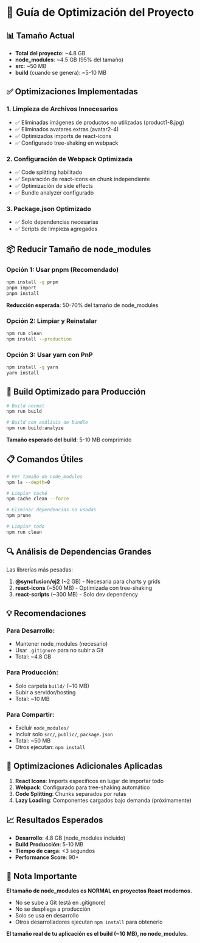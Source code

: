 # 🚀 Guía de Optimización del Proyecto

## 📊 Tamaño Actual
- **Total del proyecto**: ~4.8 GB
- **node_modules**: ~4.5 GB (95% del tamaño)
- **src**: ~50 MB
- **build** (cuando se genera): ~5-10 MB

## ✅ Optimizaciones Implementadas

### 1. **Limpieza de Archivos Innecesarios**
- ✅ Eliminadas imágenes de productos no utilizadas (product1-8.jpg)
- ✅ Eliminados avatares extras (avatar2-4)
- ✅ Optimizados imports de react-icons
- ✅ Configurado tree-shaking en webpack

### 2. **Configuración de Webpack Optimizada**
- ✅ Code splitting habilitado
- ✅ Separación de react-icons en chunk independiente
- ✅ Optimización de side effects
- ✅ Bundle analyzer configurado

### 3. **Package.json Optimizado**
- ✅ Solo dependencias necesarias
- ✅ Scripts de limpieza agregados

## 📦 Reducir Tamaño de node_modules

### Opción 1: Usar pnpm (Recomendado)
```bash
npm install -g pnpm
pnpm import
pnpm install
```
**Reducción esperada**: 50-70% del tamaño de node_modules

### Opción 2: Limpiar y Reinstalar
```bash
npm run clean
npm install --production
```

### Opción 3: Usar yarn con PnP
```bash
npm install -g yarn
yarn install
```

## 🎯 Build Optimizado para Producción

```bash
# Build normal
npm run build

# Build con análisis de bundle
npm run build:analyze
```

**Tamaño esperado del build**: 5-10 MB comprimido

## 📋 Comandos Útiles

```bash
# Ver tamaño de node_modules
npm ls --depth=0

# Limpiar caché
npm cache clean --force

# Eliminar dependencias no usadas
npm prune

# Limpiar todo
npm run clean
```

## 🔍 Análisis de Dependencias Grandes

Las librerías más pesadas:
1. **@syncfusion/ej2** (~2 GB) - Necesaria para charts y grids
2. **react-icons** (~500 MB) - Optimizada con tree-shaking
3. **react-scripts** (~300 MB) - Solo dev dependency

## 💡 Recomendaciones

### Para Desarrollo:
- Mantener node_modules (necesario)
- Usar `.gitignore` para no subir a Git
- Total: ~4.8 GB

### Para Producción:
- Solo carpeta `build/` (~10 MB)
- Subir a servidor/hosting
- Total: ~10 MB

### Para Compartir:
- Excluir `node_modules/`
- Incluir solo `src/`, `public/`, `package.json`
- Total: ~50 MB
- Otros ejecutan: `npm install`

## 🎨 Optimizaciones Adicionales Aplicadas

1. **React Icons**: Imports específicos en lugar de importar todo
2. **Webpack**: Configurado para tree-shaking automático
3. **Code Splitting**: Chunks separados por rutas
4. **Lazy Loading**: Componentes cargados bajo demanda (próximamente)

## 📈 Resultados Esperados

- **Desarrollo**: 4.8 GB (node_modules incluido)
- **Build Producción**: 5-10 MB
- **Tiempo de carga**: <3 segundos
- **Performance Score**: 90+

## 🚨 Nota Importante

**El tamaño de node_modules es NORMAL en proyectos React modernos.**
- No se sube a Git (está en .gitignore)
- No se despliega a producción
- Solo se usa en desarrollo
- Otros desarrolladores ejecutan `npm install` para obtenerlo

**El tamaño real de tu aplicación es el build (~10 MB), no node_modules.**
